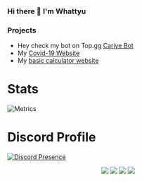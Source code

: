### Hi there 👋 I'm Whattyu

### Projects
- Hey check my bot on Top.gg [Cariye Bot](https://top.gg/bot/750966495462555700)
- My [Covid-19 Website](https://covid-19-tracker.whattyu.repl.co/)
- My [basic calculator website](https://calculate.whattyu.repl.co)

# Stats
![Metrics](https://metrics.lecoq.io/whattyu?template=classic&isocalendar=1&languages=1&stars=1&people=1&achievements=1&lines=1&pagespeed=1&isocalendar.duration=half-year&languages.limit=8&languages.sections=most-used&languages.colors=github&languages.threshold=0%25&languages.indepth=false&languages.recent.load=300&languages.recent.days=14&stars.limit=4&people.limit=24&people.size=28&people.types=followers%2C%20following&people.identicons=false&people.shuffle=false&achievements.threshold=C&achievements.secrets=true&achievements.limit=0&pagespeed.url=.user.website&pagespeed.detailed=false&pagespeed.screenshot=false&config.timezone=Africa%2FCairo&config.twemoji=true)

# Discord Profile
[![Discord Presence](https://lanyard-profile-readme.vercel.app/api/496328012741214208?idleMessage=Hey%20lol&hideDiscrim=true)](https://discord.com/users/496328012741214208)

<p align="center">
 <a href="https://discord.com/users/496328012741214208" target"blank_"><img src="https://img.shields.io/badge/Discord%20-7289DA.svg?&style=for-the-badge&logo=discord&logoColor=white"></a>
  <a href="https://www.github.com/whattyu" target"blank_"><img src="https://img.shields.io/badge/GitHub%20-191717.svg?&style=for-the-badge&logo=github&logoColor=white"></a>
 <a href="https://www.instagram.com/atatolgadln" target"blank_"><img src="https://img.shields.io/badge/INSTAGRAM%20-DC3175.svg?&style=for-the-badge&logo=instagram&logoColor=white"></a>
 <a href="https://open.spotify.com/user/cu57r3p9d29xbqdk4x31yip0o" target"blank_"><img src="https://img.shields.io/badge/Spotify-%231DB954.svg?&style=for-the-badge&logo=spotify&logoColor=white"></a>
